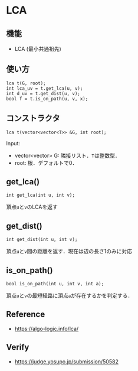 # LCA

## 機能
- LCA (最小共通祖先)

## 使い方
```
lca t(G, root);
int lca_uv = t.get_lca(u, v);
int d_uv = t.get_dist(u, v);
bool f = t.is_on_path(u, v, x);
```

## コンストラクタ
```
lca t(vector<vector<T>> &G, int root);
```
Input:
- vector<vector<T>> G: 隣接リスト．`T`は整数型．
- root: 根．デフォルトで0．

## get_lca()
```
int get_lca(int u, int v);
```
頂点`u`と`v`のLCAを返す

## get_dist()
```
int get_dist(int u, int v);
```
頂点`u`と`v`間の距離を返す．現在は辺の長さ1のみに対応

## is_on_path()
```
bool is_on_path(int u, int v, int a);
```
頂点`u`と`v`の最短経路に頂点`a`が存在するかを判定する．

## Reference
- https://algo-logic.info/lca/

## Verify
- https://judge.yosupo.jp/submission/50582